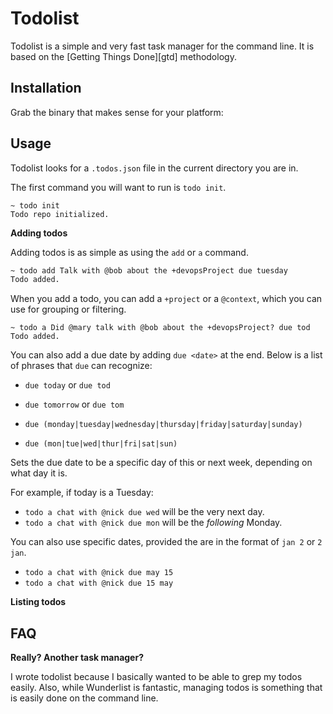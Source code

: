 # Todolist

Todolist is a simple and very fast task manager for the command line.  It is based on the [Getting Things Done][gtd] methodology.

## Installation

Grab the binary that makes sense for your platform:

## Usage

Todolist looks for a `.todos.json` file in the current directory you are in.

The first command you will want to run is `todo init`.

```
~ todo init
Todo repo initialized.
```

**Adding todos**

Adding todos is as simple as using the `add` or `a` command.

```bash
~ todo add Talk with @bob about the +devopsProject due tuesday
Todo added.
```

When you add a todo, you can add a `+project` or a `@context`, which you can use for grouping or filtering.

```
~ todo a Did @mary talk with @bob about the +devopsProject? due tod
Todo added.
```

You can also add a due date by adding `due <date>` at the end.  Below is a list of phrases that `due` can recognize:

* `due today` or `due tod`
* `due tomorrow` or `due tom`

* `due (monday|tuesday|wednesday|thursday|friday|saturday|sunday)`
* `due (mon|tue|wed|thur|fri|sat|sun)`

Sets the due date to be a specific day of this or next week, depending on what day it is.

For example, if today is a Tuesday:

* `todo a chat with @nick due wed` will be the very next day.
* `todo a chat with @nick due mon` will be the *following* Monday.

You can also use specific dates, provided the are in the format of `jan 2` or `2 jan`.

* `todo a chat with @nick due may 15`
* `todo a chat with @nick due 15 may`

**Listing todos**

## FAQ

**Really? Another task manager?**

I wrote todolist because I basically wanted to be able to grep my todos easily.  Also, while Wunderlist is fantastic, managing todos is something that is easily done on the command line.

